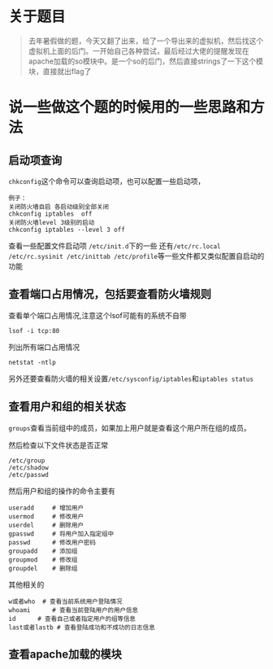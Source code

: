 # 关于题目
> 去年暑假做的题，今天又翻了出来，给了一个导出来的虚拟机，然后找这个虚拟机上面的后门。一开始自己各种尝试，最后经过大佬的提醒发现在apache加载的so模块中。是一个so的后门，然后直接strings了一下这个模块，直接就出flag了

# 说一些做这个题的时候用的一些思路和方法

## 启动项查询
`chkconfig`这个命令可以查询启动项，也可以配置一些启动项，
```
例子：
关闭防火墙自启 各启动级别全部关闭
chkconfig iptables  off 
关闭防火墙level 3级别的启动
chkconfig iptables --level 3 off
```
查看一些配置文件启动项 `/etc/init.d`下的一些
还有`/etc/rc.local /etc/rc.sysinit /etc/inittab /etc/profile`等一些文件都又类似配置自启动的功能

## 查看端口占用情况，包括要查看防火墙规则
查看单个端口占用情况,注意这个lsof可能有的系统不自带
```
lsof -i tcp:80
```
列出所有端口占用情况
```
netstat -ntlp
```
另外还要查看防火墙的相关设置`/etc/sysconfig/iptables`和`iptables status`

## 查看用户和组的相关状态
`groups`查看当前组中的成员，如果加上用户就是查看这个用户所在组的成员。

然后检查以下文件状态是否正常
```
/etc/group
/etc/shadow
/etc/passwd
```
然后用户和组的操作的命令主要有
```
useradd		# 增加用户
usermod		# 修改用户
userdel 	# 删除用户
gpasswd 	# 将用户加入指定组中
passwd		# 修改用户密码
groupadd	# 添加组
groupmod	# 修改组
groupdel	# 删除组
```
其他相关的 
```
w或者who	# 查看当前系统用户登陆情况
whoami		# 查看当前登陆用户的用户信息
id		# 查看自己或者指定用户的组等信息
last或者lastb	# 查看登陆成功和不成功的日志信息
```

## 查看apache加载的模块
